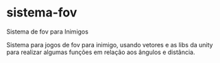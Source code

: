 # sistema-fov
Sistema de fov para Inimigos

Sistema para jogos de fov para inimigo, usando vetores e 
as libs da unity para realizar algumas funções em relação 
aos ângulos e distância.
